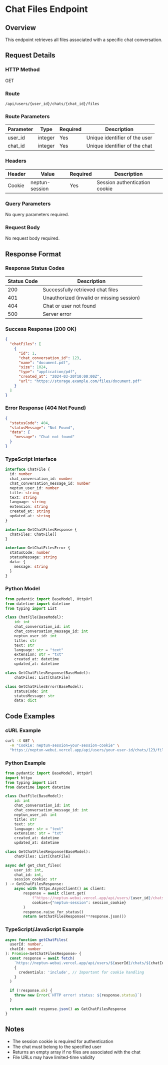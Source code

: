 # Chat Files Endpoint

## Overview

This endpoint retrieves all files associated with a specific chat conversation.

## Request Details

### HTTP Method

GET

### Route

`/api/users/{user_id}/chats/{chat_id}/files`

### Route Parameters

| Parameter | Type    | Required | Description                   |
| --------- | ------- | -------- | ----------------------------- |
| user_id   | integer | Yes      | Unique identifier of the user |
| chat_id   | integer | Yes      | Unique identifier of the chat |

### Headers

| Header | Value          | Required | Description                   |
| ------ | -------------- | -------- | ----------------------------- |
| Cookie | neptun-session | Yes      | Session authentication cookie |

### Query Parameters

No query parameters required.

### Request Body

No request body required.

## Response Format

### Response Status Codes

| Status Code | Description                               |
| ----------- | ----------------------------------------- |
| 200         | Successfully retrieved chat files         |
| 401         | Unauthorized (invalid or missing session) |
| 404         | Chat or user not found                    |
| 500         | Server error                              |

### Success Response (200 OK)

```json
{
  "chatFiles": [
    {
      "id": 1,
      "chat_conversation_id": 123,
      "name": "document.pdf",
      "size": 1024,
      "type": "application/pdf",
      "created_at": "2024-03-20T10:00:00Z",
      "url": "https://storage.example.com/files/document.pdf"
    }
  ]
}
```

### Error Response (404 Not Found)

```json
{
  "statusCode": 404,
  "statusMessage": "Not Found",
  "data": {
    "message": "Chat not found"
  }
}
```

### TypeScript Interface

```typescript
interface ChatFile {
  id: number
  chat_conversation_id: number
  chat_conversation_message_id: number
  neptun_user_id: number
  title: string
  text: string
  language: string
  extension: string
  created_at: string
  updated_at: string
}

interface GetChatFilesResponse {
  chatFiles: ChatFile[]
}

interface GetChatFilesError {
  statusCode: number
  statusMessage: string
  data: {
    message: string
  }
}
```

### Python Model

```python
from pydantic import BaseModel, HttpUrl
from datetime import datetime
from typing import List

class ChatFile(BaseModel):
    id: int
    chat_conversation_id: int
    chat_conversation_message_id: int
    neptun_user_id: int
    title: str
    text: str
    language: str = "text"
    extension: str = "txt"
    created_at: datetime
    updated_at: datetime

class GetChatFilesResponse(BaseModel):
    chatFiles: List[ChatFile]

class GetChatFilesError(BaseModel):
    statusCode: int
    statusMessage: str
    data: dict
```

## Code Examples

### cURL Example

```bash
curl -X GET \
  -H "Cookie: neptun-session=your-session-cookie" \
  "https://neptun-webui.vercel.app/api/users/your-user-id/chats/123/files"
```

### Python Example

```python
from pydantic import BaseModel, HttpUrl
import httpx
from typing import List
from datetime import datetime

class ChatFile(BaseModel):
    id: int
    chat_conversation_id: int
    chat_conversation_message_id: int
    neptun_user_id: int
    title: str
    text: str
    language: str = "text"
    extension: str = "txt"
    created_at: datetime
    updated_at: datetime

class GetChatFilesResponse(BaseModel):
    chatFiles: List[ChatFile]

async def get_chat_files(
    user_id: int,
    chat_id: int,
    session_cookie: str
) -> GetChatFilesResponse:
    async with httpx.AsyncClient() as client:
        response = await client.get(
            f"https://neptun-webui.vercel.app/api/users/{user_id}/chats/{chat_id}/files",
            cookies={"neptun-session": session_cookie}
        )
        response.raise_for_status()
        return GetChatFilesResponse(**response.json())
```

### TypeScript/JavaScript Example

```typescript
async function getChatFiles(
  userId: number,
  chatId: number
): Promise<GetChatFilesResponse> {
  const response = await fetch(
    `https://neptun-webui.vercel.app/api/users/${userId}/chats/${chatId}/files`,
    {
      credentials: 'include', // Important for cookie handling
    }
  )

  if (!response.ok) {
    throw new Error(`HTTP error! status: ${response.status}`)
  }

  return await response.json() as GetChatFilesResponse
}
```

## Notes

- The session cookie is required for authentication
- The chat must belong to the specified user
- Returns an empty array if no files are associated with the chat
- File URLs may have limited-time validity
